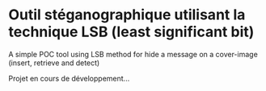 # Outil stéganographique utilisant la technique LSB (least significant bit)
A simple POC tool using LSB method for hide a message on a cover-image (insert, retrieve and detect)

Projet en cours de développement...
